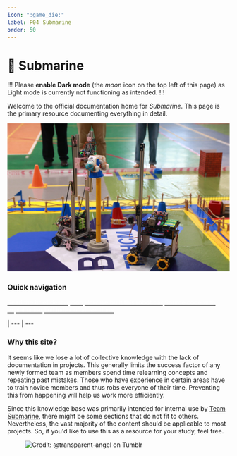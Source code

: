 ```yaml
---
icon: ":game_die:"
label: P04⠀Submarine
order: 50
---
```

# :game_die: Submarine

!!!
Please **<span class="nes-text is-error">enable Dark mode</span>** (the *moon* icon on the top left of this page) as Light mode is currently not functioning as intended.
!!!

Welcome to the official documentation home for *Submarine*. This page is the primary resource documenting everything in detail.

![Our robot (left)](/media/project-submarine.jpg)

### Quick navigation
<a class="nes-btn is-success" href="https://oddeyemotion.github.io/odd/projects/p04-submarine/p04-10-19-about-the-project/p04-11-introduction/"><span class="nes-text" style="color: #fff;">Read the brief description</span></a>
<a class="nes-btn is-error" href="https://oddeyemotion.github.io/odd/projects/p04-submarine/p04-30-39-technical-details/p04-32-hardware/"><span class="nes-text" style="color: #fff;">How we built this robot car</span></a>
<a class="nes-btn is-warning" href="https://oddeyemotion.github.io/odd/projects/p04-submarine/p04-30-39-technical-details/p04-33-software/"><span class="nes-text" style="color: #fff;">Source code with explaination</span></a>
<a class="nes-btn is-primary" href="https://oddeyemotion.github.io/odd/projects/p04-submarine/p04-10-19-about-the-project/p04-10-index/"><span class="nes-text" style="color: #fff;">Full index of all sections</span></a>

|
--- | ---

### Why this site?
It seems like we lose a lot of collective knowledge with the lack of documentation in projects. This generally limits the success factor of any newly formed team as members spend time relearning concepts and repeating past mistakes. Those who have experience in certain areas have to train novice members and thus robs everyone of their time. Preventing this from happening will help us work more efficiently.

Since this knowledge base was primarily intended for internal use by [Team Submarine](/projects/P04-submarine/P04-10-19-about-the-project/P04-13-team-submarine.md), there might be some sections that do not fit to others. Nevertheless, the vast majority of the content should be applicable to most projects. So, if you'd like to use this as a resource for your study, feel free.

<figure>
    <img src="https://64.media.tumblr.com/d103eb823dce2842c673f409f036857b/tumblr_mzx9wrdwFa1snc5kxo1_1280.gifv" alt="Credit: @transparent-angel on Tumblr">
</figure>